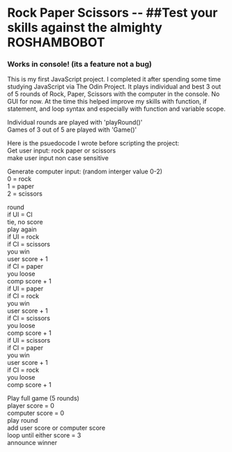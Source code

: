 # Rock Paper Scissors -- ##Test your skills against the almighty ROSHAMBOBOT

### Works in console! (its a feature not a bug)

This is my first JavaScript project. I completed it after spending some time studying JavaScript via The Odin Project. It plays individual and best 3 out of 5 rounds of Rock, Paper, Scissors with the computer in the console. No GUI for now. At the time this helped improve my skills with function, if statement, and loop syntax and especially with function and variable scope. 

Individual rounds are played with 'playRound()'  
Games of 3 out of 5 are played with 'Game()'

Here is the psuedocode I wrote before scripting the project:   
Get user input: rock paper or scissors  
make user input non case sensitive  

Generate computer input: (random interger value 0-2)     
    0 = rock  
    1 = paper  
    2 = scissors  


round  
    if UI = CI   
        tie, no score  
        play again  
    if UI = rock  
        if CI = scissors   
            you win  
            user score + 1  
        if CI = paper  
            you loose  
            comp score + 1  
    if UI = paper  
        if CI = rock   
            you win  
            user score + 1  
        if CI = scissors  
            you loose  
            comp score + 1  
    if UI = scissors  
        if CI = paper  
            you win  
            user score + 1  
        if CI = rock  
            you loose  
            comp score + 1  

Play full game (5 rounds)  
    player score = 0  
    computer score = 0  
    play round  
        add user score or computer score  
        loop until either score = 3  
    announce winner
